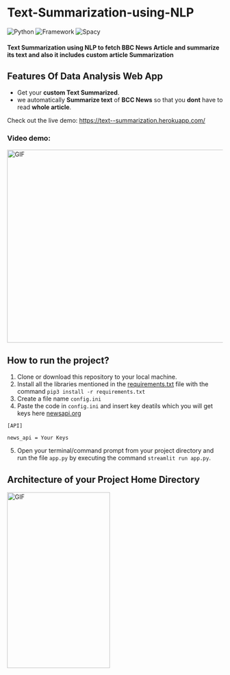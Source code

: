 # Text-Summarization-using-NLP

![Python](https://img.shields.io/badge/Python-3.8-blueviolet)
![Framework](https://img.shields.io/badge/Framework-sreamlit-red)
![Spacy](https://img.shields.io/badge/Library-Spacy-blue)


#### **Text Summarization using NLP** to fetch BBC News Article and summarize its text and also it includes custom article Summarization

## Features Of Data Analysis Web App
- Get your **custom Text Summarized**.
- we automatically **Summarize text** of **BCC News** so that you **dont** have to read **whole article**.



Check out the live demo: https://text--summarization.herokuapp.com/

### Video demo:
<p><img  alt="GIF" src="https://github.com/ashishsinha2005/NLP_Models/blob/master/158.Text-Summarization-using-NLP-master/presentation/demo.gif" width="800" height="450" /></p>






## How to run the project?

1. Clone or download this repository to your local machine.
2. Install all the libraries mentioned in the [requirements.txt](https://github.com/everydaycodings/Text-Summarization-using-NLP/blob/master/requirements.txt) file with the command `pip3 install -r requirements.txt`
3. Create a file name `config.ini`
4. Paste the code in `config.ini` and insert key deatils which you will get keys here [newsapi.org](https://newsapi.org/)
```
[API]

news_api = Your Keys

```
5. Open your terminal/command prompt from your project directory and run the file `app.py` by executing the command `streamlit run app.py`.

## Architecture of your Project Home Directory
<p><img  alt="GIF" src="https://github.com/everydaycodings/Text-Summarization-using-NLP/blob/master/presentation/arc.png" width="240" height="410" /></p>


